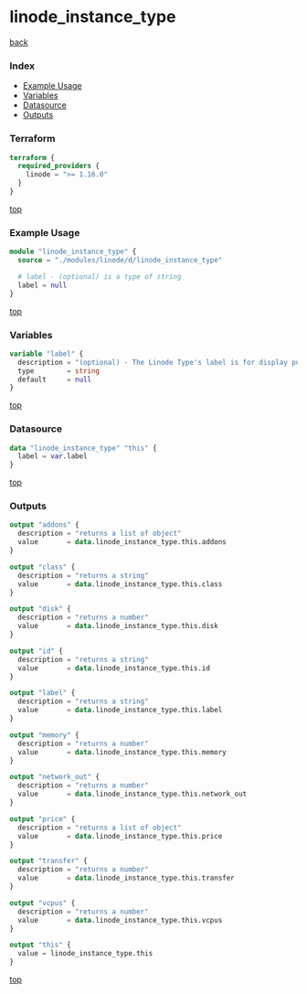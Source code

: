 # linode_instance_type

[back](../linode.md)

### Index

- [Example Usage](#example-usage)
- [Variables](#variables)
- [Datasource](#datasource)
- [Outputs](#outputs)

### Terraform

```terraform
terraform {
  required_providers {
    linode = ">= 1.16.0"
  }
}
```

[top](#index)

### Example Usage

```terraform
module "linode_instance_type" {
  source = "./modules/linode/d/linode_instance_type"

  # label - (optional) is a type of string
  label = null
}
```

[top](#index)

### Variables

```terraform
variable "label" {
  description = "(optional) - The Linode Type's label is for display purposes only."
  type        = string
  default     = null
}
```

[top](#index)

### Datasource

```terraform
data "linode_instance_type" "this" {
  label = var.label
}
```

[top](#index)

### Outputs

```terraform
output "addons" {
  description = "returns a list of object"
  value       = data.linode_instance_type.this.addons
}

output "class" {
  description = "returns a string"
  value       = data.linode_instance_type.this.class
}

output "disk" {
  description = "returns a number"
  value       = data.linode_instance_type.this.disk
}

output "id" {
  description = "returns a string"
  value       = data.linode_instance_type.this.id
}

output "label" {
  description = "returns a string"
  value       = data.linode_instance_type.this.label
}

output "memory" {
  description = "returns a number"
  value       = data.linode_instance_type.this.memory
}

output "network_out" {
  description = "returns a number"
  value       = data.linode_instance_type.this.network_out
}

output "price" {
  description = "returns a list of object"
  value       = data.linode_instance_type.this.price
}

output "transfer" {
  description = "returns a number"
  value       = data.linode_instance_type.this.transfer
}

output "vcpus" {
  description = "returns a number"
  value       = data.linode_instance_type.this.vcpus
}

output "this" {
  value = linode_instance_type.this
}
```

[top](#index)